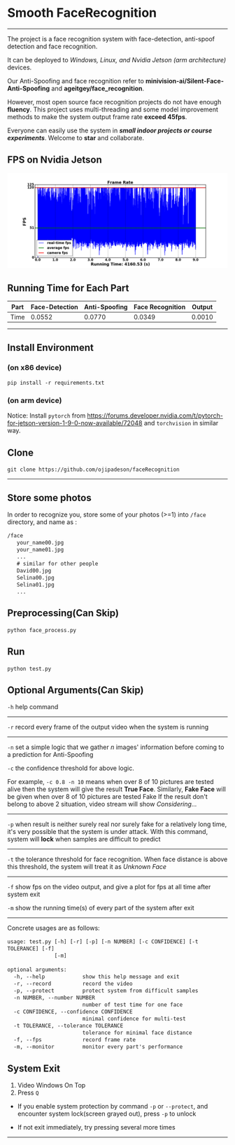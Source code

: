 # Smooth FaceRecognition

---

The project is a face recognition system with face-detection, anti-spoof detection and face recognition.

It can be deployed to *Windows, Linux, and Nvidia Jetson (arm architecture)* devices.

Our Anti-Spoofing and face recognition refer to 
**minivision-ai/Silent-Face-Anti-Spoofing**
and 
**ageitgey/face_recognition**.

However, most open source face recognition projects do not have enough **fluency**. 
This project uses multi-threading and some model improvement methods to make the system output frame rate **exceed 45fps**.

Everyone can easily use the system in _**small indoor projects or course experiments**_. Welcome to **star** and collaborate.

## FPS on Nvidia Jetson
![plot](./images/fps.png)

## Running Time for Each Part
Part | Face-Detection | Anti-Spoofing | Face Recognition | Output |
---- | ---- | ---- | ---- | ---- |
Time | 0.0552 | 0.0770 | 0.0349 | 0.0010 |

---

## Install Environment
### (on x86 device)
```
pip install -r requirements.txt
```
### (on arm device)
Notice: Install ```pytorch``` from https://forums.developer.nvidia.com/t/pytorch-for-jetson-version-1-9-0-now-available/72048
and ```torchvision``` in similar way.
## Clone
```
git clone https://github.com/ojipadeson/faceRecognition
```

---
## Store some photos
In order to recognize you, store some of your photos (>=1) into ```/face``` directory,
and name as :
```
/face
   your_name00.jpg
   your_name01.jpg
   ...
   # similar for other people
   David00.jpg
   Selina00.jpg
   Selina01.jpg
   ...
```
## Preprocessing(Can Skip)
```
python face_process.py
```
## Run
```
python test.py
```
## Optional Arguments(Can Skip)
```-h``` help command

---

```-r``` record every frame of the output video when the system is running

---

```-n``` set a simple logic that we gather *n* images' information before coming to a prediction for Anti-Spoofing

```-c``` the confidence threshold for above logic. 

For example, ```-c 0.8 -n 10``` means when over 8 of 10 pictures are tested alive 
then the system will give the result **True Face**.
Similarly, **Fake Face** will be given when over 8 of 10 pictures are tested Fake
If the result don't belong to above 2 situation, video stream will show *Considering...*

---

```-p``` when result is neither surely real nor surely fake for a relatively long time, 
it's very possible that the system is under attack. With this command, 
system will **lock** when samples are difficult to predict

---

```-t``` the tolerance threshold for face recognition.
When face distance is above this threshold,
the system will treat it as *Unknown Face*

---

```-f``` show fps on the video output, and give a plot for fps at all time after system exit

```-m``` show the running time(s) of every part of the system after exit

---

Concrete usages are as follows:

```
usage: test.py [-h] [-r] [-p] [-n NUMBER] [-c CONFIDENCE] [-t TOLERANCE] [-f]
               [-m]

optional arguments:
  -h, --help            show this help message and exit
  -r, --record          record the video
  -p, --protect         protect system from difficult samples
  -n NUMBER, --number NUMBER
                        number of test time for one face
  -c CONFIDENCE, --confidence CONFIDENCE
                        minimal confidence for multi-test
  -t TOLERANCE, --tolerance TOLERANCE
                        tolerance for minimal face distance
  -f, --fps             record frame rate
  -m, --monitor         monitor every part's performance
```
## System Exit
1. Video Windows On Top
2. Press ```Q```

* If you enable system protection by command ```-p``` or ```--protect```,
  and encounter system lock(screen grayed out), press ```-p``` to unlock

* If not exit immediately, try pressing several more times

---

